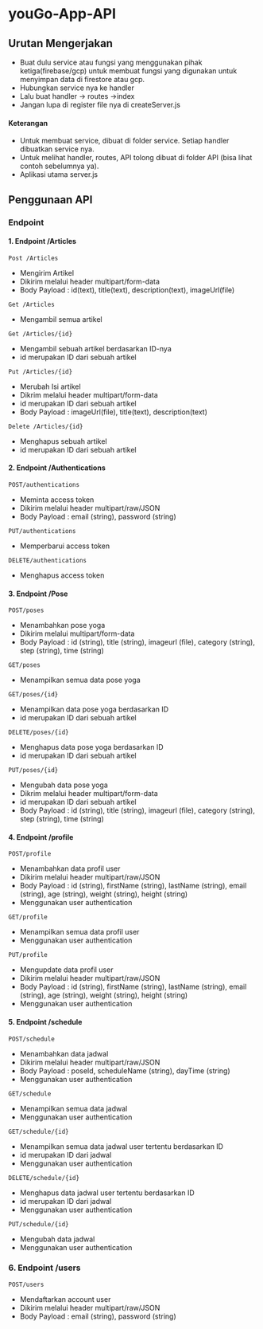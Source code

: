 # **youGo-App-API**

## Urutan Mengerjakan 
- Buat dulu service atau fungsi yang menggunakan pihak ketiga(firebase/gcp) untuk membuat fungsi yang digunakan untuk menyimpan data di firestore atau gcp.
- Hubungkan service nya ke handler
- Lalu buat handler -> routes ->index
- Jangan lupa di register file nya di createServer.js

#### Keterangan
- Untuk membuat service, dibuat di folder service. Setiap handler dibuatkan service nya.
- Untuk melihat handler, routes, API tolong dibuat di folder API (bisa lihat contoh sebelumnya ya).
- Aplikasi utama server.js

## Penggunaan API
### Endpoint 
#### 1. Endpoint /Articles

`Post /Articles`
- Mengirim Artikel 
- Dikirim melalui header multipart/form-data
- Body Payload : id(text), title(text), description(text), imageUrl(file)

`Get /Articles`
- Mengambil semua artikel

`Get /Articles/{id}`
- Mengambil sebuah artikel berdasarkan ID-nya
- id merupakan ID dari sebuah artikel

`Put /Articles/{id}`
- Merubah Isi artikel
- Dikrim melalui header multipart/form-data
- id merupakan ID dari sebuah artikel
- Body Payload : imageUrl(file), title(text), description(text)

`Delete /Articles/{id}`
- Menghapus sebuah artikel
- id merupakan ID dari sebuah artikel

#### 2. Endpoint /Authentications

`POST/authentications`
- Meminta access token
- Dikirim melalui header multipart/raw/JSON
- Body Payload : email (string), password (string)
  
`PUT/authentications`
- Memperbarui access token

`DELETE/authentications`
- Menghapus access token

#### 3. Endpoint /Pose

`POST/poses`
- Menambahkan pose yoga
- Dikirim melalui multipart/form-data
- Body Payload : id (string), title (string), imageurl (file), category (string), step (string), time (string)
  
`GET/poses`
- Menampilkan semua data pose yoga

`GET/poses/{id}`
- Menampilkan data pose yoga berdasarkan ID
- id merupakan ID dari sebuah artikel

`DELETE/poses/{id}`
- Menghapus data pose yoga berdasarkan ID
- id merupakan ID dari sebuah artikel

`PUT/poses/{id}`
- Mengubah data pose yoga
- Dikrim melalui header multipart/form-data
- id merupakan ID dari sebuah artikel
- Body Payload : id (string), title (string), imageurl (file), category (string), step (string), time (string)

#### 4. Endpoint /profile

`POST/profile`
- Menambahkan data profil user
- Dikirim melalui header multipart/raw/JSON
- Body Payload : id (string), firstName (string), lastName (string), email (string), age (string), weight (string), height (string)
- Menggunakan user authentication

`GET/profile`
- Menampilkan semua data profil user
- Menggunakan user authentication

`PUT/profile`
- Mengupdate data profil user
- Dikirim melalui header multipart/raw/JSON
- Body Payload : id (string), firstName (string), lastName (string), email (string), age (string), weight (string), height (string)
- Menggunakan user authentication
  
#### 5. Endpoint /schedule

`POST/schedule`
- Menambahkan data jadwal
- Dikirim melalui header multipart/raw/JSON
- Body Payload : poseId, scheduleName (string), dayTime (string)
- Menggunakan user authentication

`GET/schedule`
- Menampilkan semua data jadwal
- Menggunakan user authentication

`GET/schedule/{id}`
- Menampilkan semua data jadwal user tertentu berdasarkan ID
- id merupakan ID dari jadwal
- Menggunakan user authentication

`DELETE/schedule/{id}`
- Menghapus data jadwal user tertentu berdasarkan ID
- id merupakan ID dari jadwal
- Menggunakan user authentication

`PUT/schedule/{id}`
- Mengubah data jadwal
- Menggunakan user authentication

### 6. Endpoint /users

`POST/users`
- Mendaftarkan account user
- Dikirim melalui header multipart/raw/JSON
- Body Payload : email (string), password (string)

